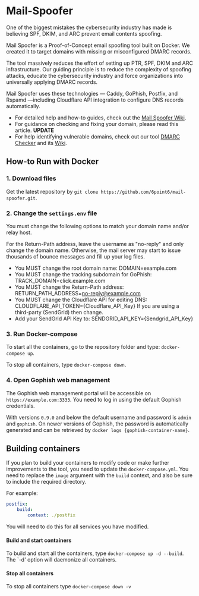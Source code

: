 # Mail-Spoofer
One of the biggest mistakes the cybersecurity industry has made is believing SPF, DKIM, and ARC prevent email contents spoofing.

Mail Spoofer is a Proof-of-Concept email spoofing tool built on Docker. We created it to target domains with missing or misconfigured DMARC records.

The tool massively reduces the effort of setting up PTR, SPF, DKIM and ARC infrastructure. Our guiding principle is to reduce the complexity of spoofing attacks, educate the cybersecurity industry and force organizations into universally applying DMARC records.

Mail Spoofer uses these technologies — Caddy, GoPhish, Postfix, and Rspamd —including Cloudflare API integration to configure DNS records automatically.

* For detailed help and how-to guides, check out the [Mail Spoofer Wiki](https://github.com/6point6/mail-spoofer/wiki).
* For guidance on checking and fixing your domain, please read this article. **UPDATE**
* For help identifying vulnerable domains, check out our tool [DMARC Checker](https://github.com/6point6/dmarc_checker) and its [Wiki](https://github.com/6point6/dmarc_checker/wiki).

## How-to Run with Docker

### 1. Download files
Get the latest repository by `git clone https://github.com/6point6/mail-spoofer.git`. 

### 2. Change the `settings.env` file
You must change the following options to match your domain name and/or relay host.

For the Return-Path address, leave the username as "no-reply" and only change the domain name. Otherwise, the mail server may start to issue thousands of bounce messages and fill up your log files.

* You MUST change the root domain name: DOMAIN=example.com
* You MUST change the tracking subdomain for GoPhish: TRACK_DOMAIN=click.example.com
* You MUST change the Return-Path address: RETURN_PATH_ADDRESS=no-reply@example.com
* You MUST change the Cloudflare API for editing DNS: CLOUDFLARE_API_TOKEN={Cloudflare_API_Key}
If you are using a third-party (SendGrid) then change.
* Add your SendGrid API Key to: SENDGRID_API_KEY={Sendgrid_API_Key}

### 3. Run Docker-compose
To start all the containers, go to the repository folder and type: `docker-compose up`. 

To stop all containers, type `docker-compose down`.

### 4. Open Gophish web management 
The Gophish web management portal will be accessible on `https://example.com:3333`. You need to log in using the default Gophish credentials. 

With versions `0.9.0` and below the default username and password is `admin` and `gophish`. On newer versions of Gophish, the password is automatically generated and can be retrieved by `docker logs {gophish-container-name}`.

## Building containers
If you plan to build your containers to modify code or make further improvements to the tool, you need to update the `docker-compose.yml`. You need to replace the `image` argument with the `build` context, and also be sure to include the required directory. 

For example:
```yml
postfix:
    build:  
        context: ./postfix
```
You will need to do this for all services you have modified.

#### Build and start containers
To build and start all the containers, type `docker-compose up -d --build`. The `-d' option will daemonize all containers.

#### Stop all containers
To stop all containers type `docker-compose down -v`
